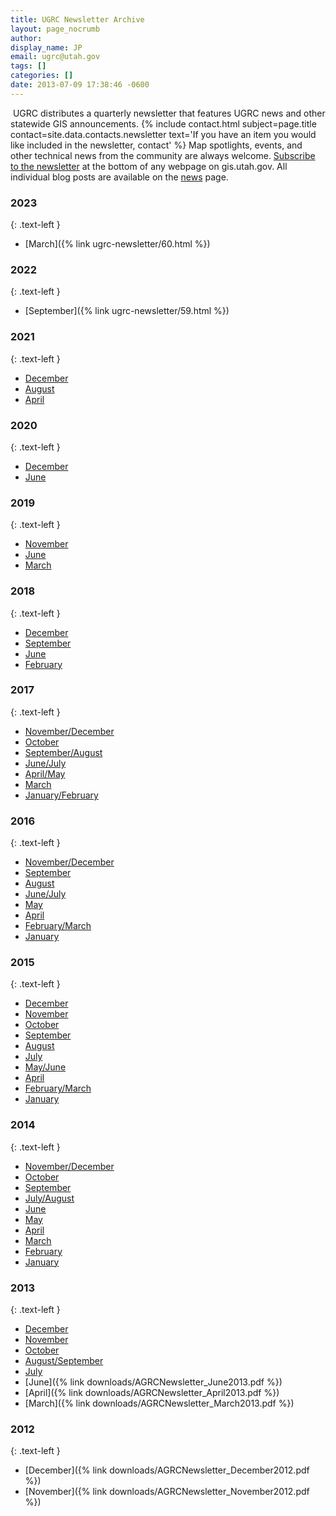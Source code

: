```yaml
---
title: UGRC Newsletter Archive
layout: page_nocrumb
author:
display_name: JP
email: ugrc@utah.gov
tags: []
categories: []
date: 2013-07-09 17:38:46 -0600
---
```


<p>
  <img src="{% link images/NewsletterThumb.png %}" alt="" title="Newsletter Screenshot" class="inline-text-right"
    loading="lazy" />
  UGRC distributes a quarterly newsletter that features UGRC news and other
  statewide GIS announcements. {% include contact.html subject=page.title
  contact=site.data.contacts.newsletter text='If you have an item you would like
  included in the newsletter, contact' %} Map spotlights, events, and other
  technical news from the community are always welcome. <a
  href="https://cdn.forms-content.sg-form.com/61e82d28-f0d5-11ec-847c-a26809937a38">Subscribe to the newsletter</a> at
  the bottom of any webpage on gis.utah.gov. All individual blog posts are available on the <a href="{% link news/index.html %}">news</a> page.
</p>

### 2023
{: .text-left }

- [March]({% link ugrc-newsletter/60.html %})

### 2022
{: .text-left }

- [September]({% link ugrc-newsletter/59.html %})

### 2021
{: .text-left }

- [December](https://mailchi.mp/9b0072ee2363/latest-updates-from-the-ugrc)
- [August](https://mailchi.mp/d247a29d6b87/utah-gis-news-august-2021)
- [April](https://mailchi.mp/7563f5b7e011/utah-agrc-latest-updates)

### 2020
{: .text-left }

- [December](https://mailchi.mp/5dae64b97c9b/latest-updates-from-the-utah-agrc)
- [June](https://mailchi.mp/596b6bbc4f2b/latest-updates-from-the-utah-agrc)

### 2019
{: .text-left }

- [November](https://mailchi.mp/eb726bce98f4/0yqkn71x1n)
- [June](https://mailchi.mp/d6015e4d6514/gis-news-from-the-utah-agrc)
- [March](https://mailchi.mp/92dbb3b0a6cd/tz44y1jje2)

### 2018
{: .text-left }

- [December](https://mailchi.mp/1b78ed5327fb/latest-updates-from-the-utah-agrc)
- [September](https://mailchi.mp/7c05232424ab/latest-updates-from-the-utah-agrc)
- [June](https://mailchi.mp/22686ee288a3/latest-updates-from-the-utah-agrc)
- [February](https://mailchi.mp/abbd2e267bd6/latest-updates-from-the-utah-agrc)

### 2017
{: .text-left }

- [November/December](https://mailchi.mp/e42cb720839d/latest-updates-from-the-utah-agrc-nov-dec-2017)
- [October](https://mailchi.mp/4b3e1d64e6c3/latest-updates-from-the-utah-agrc)
- [September/August](https://mailchi.mp/11c6fd03b27d/latest-updates-from-the-utah-agrc)
- [June/July](https://mailchi.mp/a31f9ec0457d/latest-updates-from-the-utah-agrc-junejuly-2017-newsletter)
- [April/May](https://mailchi.mp/171fa959ff4b/latest-updates-from-the-utah-agrc)
- [March](https://eepurl.com/cIYyRr)
- [January/February](https://eepurl.com/cDx1gb)

### 2016
{: .text-left }

- [November/December](https://t.co/a5eYy06pzZ)
- [September](https://eepurl.com/chZTf1)
- [August](https://eepurl.com/cdKYUz)
- [June/July](https://eepurl.com/b75UCj)
- [May](https://eepurl.com/b3mtf9)
- [April](https://eepurl.com/bZZihz)
- [February/March](https://eepurl.com/bVVNC1)
- [January](https://eepurl.com/bNF44z)

### 2015
{: .text-left }

- [December](https://us2.campaign-archive1.com/?u=0f7773ca3c6d02d1c38851ee9&id=c4570cd012)
- [November](https://us2.campaign-archive2.com/?u=0f7773ca3c6d02d1c38851ee9&id=bb679bf81c)
- [October](https://us2.campaign-archive2.com/?u=0f7773ca3c6d02d1c38851ee9&id=bb69690553)
- [September](https://us2.campaign-archive1.com/?u=0f7773ca3c6d02d1c38851ee9&id=9792e86879)
- [August](https://us2.campaign-archive1.com/?u=0f7773ca3c6d02d1c38851ee9&id=6898f7de3a)
- [July](https://us2.campaign-archive1.com/?u=0f7773ca3c6d02d1c38851ee9&id=07dbc58217)
- [May/June](https://us2.campaign-archive2.com/?u=0f7773ca3c6d02d1c38851ee9&id=eea41eb116)
- [April](https://us2.campaign-archive2.com/?u=0f7773ca3c6d02d1c38851ee9&id=c580f8f7e1)
- [February/March](https://us2.campaign-archive2.com/?u=0f7773ca3c6d02d1c38851ee9&id=b315758171)
- [January](https://us2.campaign-archive2.com/?u=0f7773ca3c6d02d1c38851ee9&id=df898eb7d5)

### 2014
{: .text-left }

- [November/December](https://us2.campaign-archive2.com/?u=0f7773ca3c6d02d1c38851ee9&id=2f63677144)
- [October](https://us2.campaign-archive2.com/?u=0f7773ca3c6d02d1c38851ee9&id=8f7acd3dc9)
- [September](https://us2.campaign-archive2.com/?u=0f7773ca3c6d02d1c38851ee9&id=5f6e3d7525)
- [July/August](https://us2.campaign-archive1.com/?u=0f7773ca3c6d02d1c38851ee9&id=44d2b9738d)
- [June](https://us2.campaign-archive1.com/?u=0f7773ca3c6d02d1c38851ee9&id=3605bfcc56)
- [May](https://us2.campaign-archive1.com/?u=0f7773ca3c6d02d1c38851ee9&id=0b7c3450b2)
- [April](https://us2.campaign-archive2.com/?u=0f7773ca3c6d02d1c38851ee9&id=92e24e5726)
- [March](https://us2.campaign-archive2.com/?u=0f7773ca3c6d02d1c38851ee9&id=2c2cb0094e)
- [February](https://us2.campaign-archive2.com/?u=0f7773ca3c6d02d1c38851ee9&id=59d1ad81b7)
- [January](https://us2.campaign-archive2.com/?u=0f7773ca3c6d02d1c38851ee9&id=0884117836)

### 2013
{: .text-left }

- [December](https://us2.campaign-archive1.com/?u=0f7773ca3c6d02d1c38851ee9&id=8137ffc085)
- [November](https://us2.campaign-archive1.com/?u=0f7773ca3c6d02d1c38851ee9&id=952ef5e790)
- [October](https://us2.campaign-archive2.com/?u=0f7773ca3c6d02d1c38851ee9&id=013bd8e649)
- [August/September](https://us2.campaign-archive1.com/?u=0f7773ca3c6d02d1c38851ee9&id=0576d3b0d0)
- [July](https://us2.campaign-archive1.com/?u=0f7773ca3c6d02d1c38851ee9&id=7e8f68897c)
- [June]({% link downloads/AGRCNewsletter_June2013.pdf %})
- [April]({% link downloads/AGRCNewsletter_April2013.pdf %})
- [March]({% link downloads/AGRCNewsletter_March2013.pdf %})

### 2012
{: .text-left }

- [December]({% link downloads/AGRCNewsletter_December2012.pdf %})
- [November]({% link downloads/AGRCNewsletter_November2012.pdf %})
